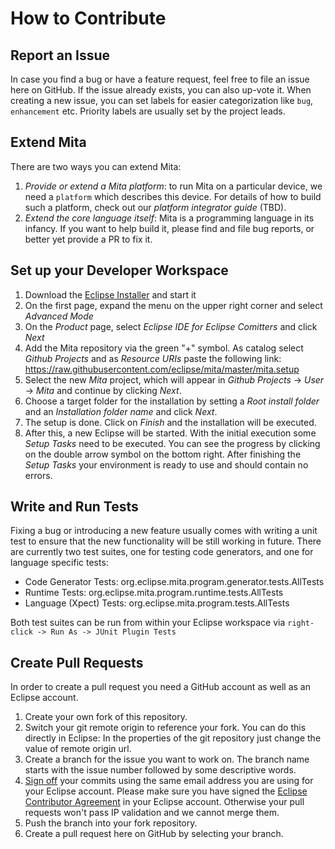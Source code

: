 # How to Contribute

## Report an Issue
In case you find a bug or have a feature request, feel free to file an issue here on GitHub. If the issue already exists, you can also up-vote it. When creating a new issue, you can set labels for easier categorization like `bug`, `enhancement` etc. Priority labels are usually set by the project leads.

## Extend Mita
There are two ways you can extend Mita:

1. _Provide or extend a Mita platform_: to run Mita on a particular device, we need a `platform` which describes this device. For details of how to build such a platform, check out our _platform integrator guide_ (TBD).
2. _Extend the core language itself_: Mita is a programming language in its infancy. If you want to help build it, please find and file bug reports, or better yet provide a PR to fix it.

## Set up your Developer Workspace
1. Download the <a href="https://wiki.eclipse.org/Eclipse_Oomph_Installer" target="_blank">Eclipse Installer</a> and start it
3. On the first page, expand the menu on the upper right corner and select *Advanced Mode*
4. On the *Product* page, select *Eclipse IDE for Eclipse Comitters* and click *Next*
5. Add the Mita repository via the green "+" symbol. As catalog select *Github Projects* and as *Resource URIs* paste the following link: https://raw.githubusercontent.com/eclipse/mita/master/mita.setup
6. Select the new *Mita* project, which will appear in *Github Projects* -> *User* -> *Mita* and continue by clicking *Next*.
7. Choose a target folder for the installation by setting a *Root install folder* and an *Installation folder name* and click *Next*.
8. The setup is done. Click on *Finish* and the installation will be executed.
9. After this, a new Eclipse will be started. With the initial execution some *Setup Tasks* need to be executed. You can see the progress by clicking on the double arrow symbol on the bottom right. After finishing the *Setup Tasks* your environment is ready to use and should contain no errors.

## Write and Run Tests
Fixing a bug or introducing a new feature usually comes with writing a unit test to ensure that the new functionality will be still working in future. There are currently two test suites, one for testing code generators, and one for language specific tests:

* Code Generator Tests: org.eclipse.mita.program.generator.tests.AllTests
* Runtime Tests: org.eclipse.mita.program.runtime.tests.AllTests
* Language (Xpect) Tests: org.eclipse.mita.program.tests.AllTests

Both test suites can be run from within your Eclipse workspace via `right-click -> Run As -> JUnit Plugin Tests`

## Create Pull Requests
In order to create a pull request you need a GitHub account as well as an Eclipse account.

1. Create your own fork of this repository.
2. Switch your git remote origin to reference your fork. You can do this directly in Eclipse: In the properties of the git repository just change the value of remote origin url.
3. Create a branch for the issue you want to work on. The branch name starts with the issue number followed by some descriptive words.
4. [Sign off](https://git-scm.com/docs/git-commit#git-commit--s) your commits using the same email address you are using for your Eclipse account. Please make sure you have signed the [Eclipse Contributor Agreement](https://www.eclipse.org/legal/ECA.php) in your Eclipse account. Otherwise your pull requests won't pass IP validation and we cannot merge them.
5. Push the branch into your fork repository.
6. Create a pull request here on GitHub by selecting your branch.

